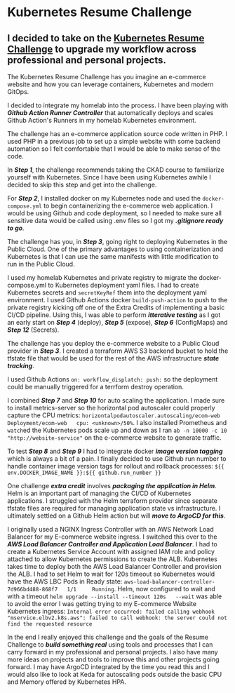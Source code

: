 # Kubernetes Resume Challenge

## I decided to take on the [Kubernetes Resume Challenge](https://cloudresumechallenge.dev/docs/extensions/kubernetes-challenge/) to upgrade my workflow across professional and personal projects.

The Kubernetes Resume Challenge has you imagine an e-commerce website and how you can leverage containers, Kubernetes and modern GitOps.

I decided to integrate my homelab into the process.  I have been playing with ***Github Action Runner Controller*** that automatically deploys and scales Github Action's Runners in my homelab Kubernetes environment.

The challenge has an e-commerce application source code written in PHP.  I used PHP in a previous job to set up a simple website with some backend automation so I felt comfortable that I would be able to make sense of the code.

In ***Step 1***, the challenge recommends taking the CKAD course to familiarize yourself with Kubernetes.  Since I have been using Kubernetes awhile I decided to skip this step and get into the challenge.

For ***Step 2***, I installed docker on my Kubernetes node and used the ```docker-compose.yml``` to begin containerizing the e-commerce web application.  I would be using Github and code deployment, so I needed to make sure all sensitive data would be called using .env files so I got my ***.gitignore ready to go***.

The challenge has you, in ***Step 3***, going right to deploying Kubernetes in the Public Cloud.  One of the primary advantages to using containerization and Kubernetes is that I can use the same manifests with little modification to run in the Public Cloud.

I used my homelab Kubernetes and private registry to migrate the docker-compose.yml to Kubernetes deployment yaml files.  I had to create Kubernetes secrets and ```secretKeyRef``` them into the deployment yaml environment.  I used Github Actions docker ```build-push-action``` to push to the private registry kicking off one of the Extra Credits of implementing a basic CI/CD pipeline.  Using this, I was able to perform ***itterative testing*** as I got an early start on ***Step 4*** (deploy), ***Step 5*** (expose), ***Step 6*** (ConfigMaps) and ***Step 12*** (Secrets).

The challenge has you deploy the e-commerce website to a Public Cloud provider in ***Step 3***.  I created a terraform AWS S3 backend bucket to hold the tfstate file that would be used for the rest of the AWS infrastructure ***state tracking***.

I used Github Actions ```on: workflow_displatch: push:``` so the deployment could be manually triggered for a terrform destroy operation.

I combined ***Step 7*** and ***Step 10*** for auto scaling the application.  I made sure to install metrics-server so the horizontal pod autoscaler could properly capture the CPU metrics: ```horizontalpodautoscaler.autoscaling/ecom-web   Deployment/ecom-web   cpu: <unknown>/50%```.  I also installed Prometheus and ```watch```ed the Kubernetes pods scale up and down as I ran ```ab -n 10000 -c 10 "http://website-service"``` on the e-commerce website to generate traffic.

To test ***Step 8*** and ***Step 9*** I had to integrate docker ***image version tagging*** which is always a bit of a pain.  I finally decided to use Github run number to handle container image version tags for rollout and rollback processes: ```${{ env.DOCKER_IMAGE_NAME }}:${{ github.run_number }}```

One challenge ***extra credit*** involves ***packaging the application in Helm***.  Helm is an important part of managing the CI/CD of Kubernetes applications.  I struggled with the Helm terraform provider since separate tfstate files are required for managing application state vs infrastructure.  I ultimately settled on a Github Helm action but will ***move to ArgoCD for this***.

I originally used a NGINX Ingress Controller with an AWS Network Load Balancer for my E-commerce website ingress.  I switched this over to the ***AWS Load Balancer Controller and Application Load Balancer***.  I had to create a Kubernetes Service Account with assigned IAM role and policy attached to allow Kubernetes permissions to create the ALB.  Kubernetes takes time to deploy both the AWS Load Balancer Controller and provision the ALB.  I had to set Helm to wait for 120s timeout so Kubernetes would have the AWS LBC Pods in Ready state: ```aws-load-balancer-controller-7d966bd488-868f7   1/1     Running```.  Helm, now configured to wait and with a timeout ```helm upgrade --install --timeout 120s   --wait``` was able to avoid the error I was getting trying to my E-commerce Website Kubernetes ingress: ```Internal error occurred: failed calling webhook "mservice.elbv2.k8s.aws": failed to call webhook: the server could not find the requested resource```

In the end I really enjoyed this challenge and the goals of the Resume Challenge to ***build something real*** using tools and processes that I can carry forward in my professional and personal projects.  I also have many more ideas on projects and tools to improve this and other projects going forward.  I may have ArgoCD integrated by the time you read this and I would also like to look at Keda for autoscaling pods outside the basic CPU and Memory offered by Kubernetes HPA.
